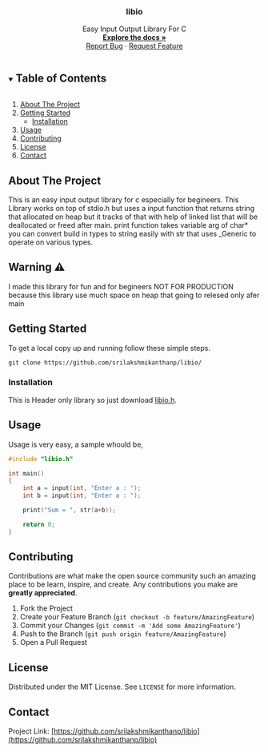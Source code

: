 <!-- PROJECT LOGO -->
<br />
<p align="center">
  <h3 align="center">libio</h3>
  <p align="center">
    Easy Input Output Library For C
    <br />
    <a href="https://srilakshmikanthanp.github.io/libio/docs/"><strong>Explore the docs »</strong></a>
    <br />
    <a href="https://github.com/srilakshmikanthanp/libio/issues">Report Bug</a>
    ·
    <a href="https://github.com/srilakshmikanthanp/libio/issues">Request Feature</a>
  </p>
</p>

<!-- TABLE OF CONTENTS -->
<details open="open">
  <summary><h2 style="display: inline-block">Table of Contents</h2></summary>
  <ol>
    <li>
      <a href="#about-the-project">About The Project</a>
    </li>
    <li>
      <a href="#getting-started">Getting Started</a>
      <ul>
        <li><a href="#installation">Installation</a></li>
      </ul>
    </li>
    <li><a href="#usage">Usage</a></li>
    <li><a href="#contributing">Contributing</a></li>
    <li><a href="#license">License</a></li>
    <li><a href="#contact">Contact</a></li>
  </ol>
</details>

<!-- ABOUT THE PROJECT -->
## About The Project

This is an easy input output library for c especially for begineers. This Library works on top of stdio.h but uses a input function that returns string that allocated on heap but it tracks of that with help of linked list that will be deallocated or freed after main. print function takes variable arg of char* you can convert build in types to string easily with str that uses _Generic to operate on various types.

## Warning ⚠️

I made this library for fun and for begineers NOT FOR PRODUCTION because this library use much space on heap that going to relesed only afer main

<!-- GETTING STARTED -->
## Getting Started

To get a local copy up and running follow these simple steps.

~~~shell
git clone https://github.com/srilakshmikanthanp/libio/
~~~

### Installation

This is Header only library so just download [libio.h](src/srilakshmikanthanp/libio.h).

<!-- USAGE EXAMPLES -->
## Usage

Usage is very easy, a sample whould be,

~~~c
#include "libio.h"

int main()
{
    int a = input(int, "Enter a : ");
    int b = input(int, "Enter a : ");

    print("Sum = ", str(a+b));

    return 0;
}
~~~

<!-- CONTRIBUTING -->
## Contributing

Contributions are what make the open source community such an amazing place to be learn, inspire, and create. Any contributions you make are **greatly appreciated**.

1. Fork the Project
2. Create your Feature Branch (`git checkout -b feature/AmazingFeature`)
3. Commit your Changes (`git commit -m 'Add some AmazingFeature'`)
4. Push to the Branch (`git push origin feature/AmazingFeature`)
5. Open a Pull Request

<!-- LICENSE -->
## License

Distributed under the MIT License. See `LICENSE` for more information.

<!-- CONTACT -->
## Contact

Project Link: [https://github.com/srilakshmikanthanp/libio](https://github.com/srilakshmikanthanp/libio)